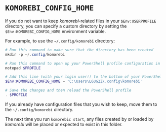 # `KOMOREBI_CONFIG_HOME`

If you do not want to keep _komorebi_-related files in your `$Env:USERPROFILE`
directory, you can specify a custom directory by setting the
`$Env:KOMOREBI_CONFIG_HOME` environment variable.

For example, to use the `~/.config/komorebi` directory:

```powershell
# Run this command to make sure that the directory has been created
mkdir -p ~/.config/komorebi

# Run this command to open up your PowerShell profile configuration in Notepad
notepad $PROFILE

# Add this line (with your login user!) to the bottom of your PowerShell profile configuration
$Env:KOMOREBI_CONFIG_HOME = 'C:\Users\LGUG2Z\.config\komorebi'

# Save the changes and then reload the PowerShell profile
. $PROFILE
```

If you already have configuration files that you wish to keep, move them to the
`~/.config/komorebi` directory.

The next time you run `komorebic start`, any files created by or loaded by
_komorebi_ will be placed or expected to exist in this folder.
